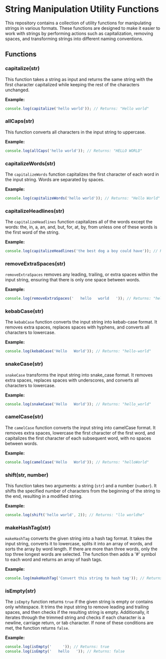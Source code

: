 # String Manipulation Utility Functions

This repository contains a collection of utility functions for manipulating strings in various formats. These functions are designed to make it easier to work with strings by performing actions such as capitalization, removing spaces, and transforming strings into different naming conventions.

## Functions

### capitalize(str)

This function takes a string as input and returns the same string with the first character capitalized while keeping the rest of the characters unchanged.

**Example:**
```javascript
console.log(capitalize('hello world')); // Returns: "Hello world"
```

### allCaps(str)

This function converts all characters in the input string to uppercase.

**Example:**
```javascript
console.log(allCaps('hello world')); // Returns: "HELLO WORLD"
```

### capitalizeWords(str)

The `capitalizeWords` function capitalizes the first character of each word in the input string. Words are separated by spaces.

**Example:**
```javascript
console.log(capitalizeWords('hello world')); // Returns: "Hello World"
```

### capitalizeHeadlines(str)

The `capitalizeHeadlines` function capitalizes all of the words except the words: the, in, a, an, and, but, for, at, by, from unless one of these words is the first word of the string.

**Example:**
```javascript
console.log(capitalizeHeadlines('the best dog a boy could have')); // Returns: "The Best Dog a Boy Could Have"
```

### removeExtraSpaces(str)

`removeExtraSpaces` removes any leading, trailing, or extra spaces within the input string, ensuring that there is only one space between words.

**Example:**
```javascript
console.log(removeExtraSpaces('   hello   world   ')); // Returns: "hello world"
```

### kebabCase(str)

The `kebabCase` function converts the input string into kebab-case format. It removes extra spaces, replaces spaces with hyphens, and converts all characters to lowercase.

**Example:**
```javascript
console.log(kebabCase('Hello   World')); // Returns: "hello-world"
```

### snakeCase(str)

`snakeCase` transforms the input string into snake_case format. It removes extra spaces, replaces spaces with underscores, and converts all characters to lowercase.

**Example:**
```javascript
console.log(snakeCase('Hello   World')); // Returns: "hello_world"
```

### camelCase(str)

The `camelCase` function converts the input string into camelCase format. It removes extra spaces, lowercase the first character of the first word, and capitalizes the first character of each subsequent word, with no spaces between words.

**Example:**
```javascript
console.log(camelCase('Hello   World')); // Returns: "helloWorld"
```

### shift(str, number)

This function takes two arguments: a string (`str`) and a number (`number`). It shifts the specified number of characters from the beginning of the string to the end, resulting in a modified string.

**Example:**
```javascript
console.log(shift('hello world', 2)); // Returns: "llo worldhe"
```

### makeHashTag(str)

`makeHashTag` converts the given string into a hash tag format. It takes the input string, converts it to lowercase, splits it into an array of words, and sorts the array by word length. If there are more than three words, only the top three longest words are selected. The function then adds a '#' symbol to each word and returns an array of hash tags.

**Example:**
```javascript
console.log(makeHashTag('Convert this string to hash tag')); // Returns: [ '#convert', '#string', '#tag' ]
```

### isEmpty(str)

The `isEmpty` function returns `true` if the given string is empty or contains only whitespace. It trims the input string to remove leading and trailing spaces, and then checks if the resulting string is empty. Additionally, it iterates through the trimmed string and checks if each character is a newline, carriage return, or tab character. If none of these conditions are met, the function returns `false`.

**Example:**
```javascript
console.log(isEmpty('     ')); // Returns: true
console.log(isEmpty('   hello   ')); // Returns: false
```
